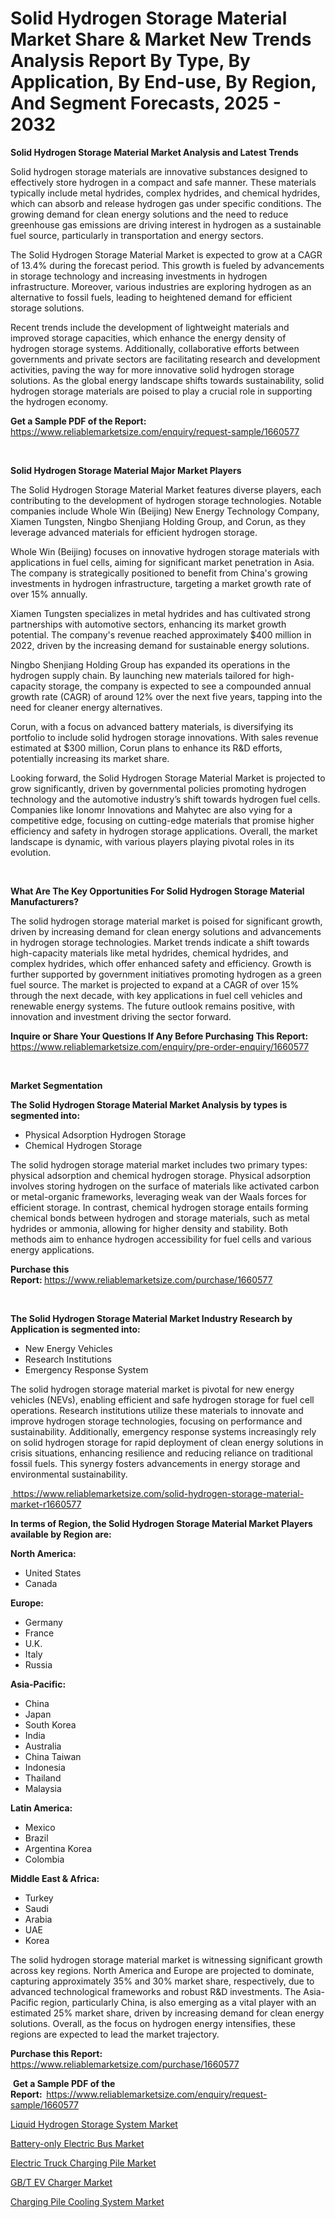 <p><h1>Solid Hydrogen Storage Material Market Share & Market New Trends Analysis Report By Type, By Application, By End-use, By Region, And Segment Forecasts, 2025 - 2032</h1></p><p><strong>Solid Hydrogen Storage Material Market Analysis and Latest Trends</strong></p>
<p><p>Solid hydrogen storage materials are innovative substances designed to effectively store hydrogen in a compact and safe manner. These materials typically include metal hydrides, complex hydrides, and chemical hydrides, which can absorb and release hydrogen gas under specific conditions. The growing demand for clean energy solutions and the need to reduce greenhouse gas emissions are driving interest in hydrogen as a sustainable fuel source, particularly in transportation and energy sectors. </p><p>The Solid Hydrogen Storage Material Market is expected to grow at a CAGR of 13.4% during the forecast period. This growth is fueled by advancements in storage technology and increasing investments in hydrogen infrastructure. Moreover, various industries are exploring hydrogen as an alternative to fossil fuels, leading to heightened demand for efficient storage solutions. </p><p>Recent trends include the development of lightweight materials and improved storage capacities, which enhance the energy density of hydrogen storage systems. Additionally, collaborative efforts between governments and private sectors are facilitating research and development activities, paving the way for more innovative solid hydrogen storage solutions. As the global energy landscape shifts towards sustainability, solid hydrogen storage materials are poised to play a crucial role in supporting the hydrogen economy.</p></p>
<p><strong>Get a Sample PDF of the Report:&nbsp;</strong> <a href="https://www.reliablemarketsize.com/enquiry/request-sample/1660577?utm_campaign=2008&utm_medium=2&utm_source=Github&utm_content=ia&utm_term=29032025&utm_id=solid-hydrogen-storage-material">https://www.reliablemarketsize.com/enquiry/request-sample/1660577</a></p>
<p>&nbsp;</p>
<p><strong>Solid Hydrogen Storage Material Major Market Players</strong></p>
<p><p>The Solid Hydrogen Storage Material Market features diverse players, each contributing to the development of hydrogen storage technologies. Notable companies include Whole Win (Beijing) New Energy Technology Company, Xiamen Tungsten, Ningbo Shenjiang Holding Group, and Corun, as they leverage advanced materials for efficient hydrogen storage.</p><p>Whole Win (Beijing) focuses on innovative hydrogen storage materials with applications in fuel cells, aiming for significant market penetration in Asia. The company is strategically positioned to benefit from China's growing investments in hydrogen infrastructure, targeting a market growth rate of over 15% annually.</p><p>Xiamen Tungsten specializes in metal hydrides and has cultivated strong partnerships with automotive sectors, enhancing its market growth potential. The company's revenue reached approximately $400 million in 2022, driven by the increasing demand for sustainable energy solutions.</p><p>Ningbo Shenjiang Holding Group has expanded its operations in the hydrogen supply chain. By launching new materials tailored for high-capacity storage, the company is expected to see a compounded annual growth rate (CAGR) of around 12% over the next five years, tapping into the need for cleaner energy alternatives.</p><p>Corun, with a focus on advanced battery materials, is diversifying its portfolio to include solid hydrogen storage innovations. With sales revenue estimated at $300 million, Corun plans to enhance its R&D efforts, potentially increasing its market share.</p><p>Looking forward, the Solid Hydrogen Storage Material Market is projected to grow significantly, driven by governmental policies promoting hydrogen technology and the automotive industry’s shift towards hydrogen fuel cells. Companies like Ionomr Innovations and Mahytec are also vying for a competitive edge, focusing on cutting-edge materials that promise higher efficiency and safety in hydrogen storage applications. Overall, the market landscape is dynamic, with various players playing pivotal roles in its evolution.</p></p>
<p>&nbsp;</p>
<p><strong>What Are The Key Opportunities For Solid Hydrogen Storage Material Manufacturers?</strong></p>
<p><p>The solid hydrogen storage material market is poised for significant growth, driven by increasing demand for clean energy solutions and advancements in hydrogen storage technologies. Market trends indicate a shift towards high-capacity materials like metal hydrides, chemical hydrides, and complex hydrides, which offer enhanced safety and efficiency. Growth is further supported by government initiatives promoting hydrogen as a green fuel source. The market is projected to expand at a CAGR of over 15% through the next decade, with key applications in fuel cell vehicles and renewable energy systems. The future outlook remains positive, with innovation and investment driving the sector forward.</p></p>
<p><strong>Inquire or Share Your Questions If Any Before Purchasing This Report:</strong> <a href="https://www.reliablemarketsize.com/enquiry/pre-order-enquiry/1660577?utm_campaign=2008&utm_medium=2&utm_source=Github&utm_content=ia&utm_term=29032025&utm_id=solid-hydrogen-storage-material">https://www.reliablemarketsize.com/enquiry/pre-order-enquiry/1660577</a></p>
<p>&nbsp;</p>
<p><strong>Market Segmentation</strong></p>
<p><strong>The Solid Hydrogen Storage Material Market Analysis by types is segmented into:</strong></p>
<p><ul><li>Physical Adsorption Hydrogen Storage</li><li>Chemical Hydrogen Storage</li></ul></p>
<p><p>The solid hydrogen storage material market includes two primary types: physical adsorption and chemical hydrogen storage. Physical adsorption involves storing hydrogen on the surface of materials like activated carbon or metal-organic frameworks, leveraging weak van der Waals forces for efficient storage. In contrast, chemical hydrogen storage entails forming chemical bonds between hydrogen and storage materials, such as metal hydrides or ammonia, allowing for higher density and stability. Both methods aim to enhance hydrogen accessibility for fuel cells and various energy applications.</p></p>
<p><strong>Purchase this Report:&nbsp;</strong><a href="https://www.reliablemarketsize.com/purchase/1660577?utm_campaign=2008&utm_medium=2&utm_source=Github&utm_content=ia&utm_term=29032025&utm_id=solid-hydrogen-storage-material">https://www.reliablemarketsize.com/purchase/1660577</a></p>
<p>&nbsp;</p>
<p><strong>The Solid Hydrogen Storage Material Market Industry Research by Application is segmented into:</strong></p>
<p><ul><li>New Energy Vehicles</li><li>Research Institutions</li><li>Emergency Response System</li></ul></p>
<p><p>The solid hydrogen storage material market is pivotal for new energy vehicles (NEVs), enabling efficient and safe hydrogen storage for fuel cell operations. Research institutions utilize these materials to innovate and improve hydrogen storage technologies, focusing on performance and sustainability. Additionally, emergency response systems increasingly rely on solid hydrogen storage for rapid deployment of clean energy solutions in crisis situations, enhancing resilience and reducing reliance on traditional fossil fuels. This synergy fosters advancements in energy storage and environmental sustainability.</p></p>
<p><a href="https://www.reliablemarketsize.com/solid-hydrogen-storage-material-market-r1660577?utm_campaign=2008&utm_medium=2&utm_source=Github&utm_content=ia&utm_term=29032025&utm_id=solid-hydrogen-storage-material">&nbsp;https://www.reliablemarketsize.com/solid-hydrogen-storage-material-market-r1660577</a></p>
<p><strong>In terms of Region, the Solid Hydrogen Storage Material Market Players available by Region are:</strong></p>
<p>
    <p> <strong> North America: </strong>
        <ul>
            <li>United States</li>
            <li>Canada</li>
        </ul>
        </p> 
    <p> <strong> Europe: </strong>
        <ul>
            <li>Germany</li>
            <li>France</li>
            <li>U.K.</li>
            <li>Italy</li>
            <li>Russia</li>
        </ul>
        </p> 
    <p> <strong> Asia-Pacific: </strong>
        <ul>
            <li>China</li>
            <li>Japan</li>
            <li>South Korea</li>
            <li>India</li>
            <li>Australia</li>
            <li>China Taiwan</li>
            <li>Indonesia</li>
            <li>Thailand</li>
            <li>Malaysia</li>
        </ul>
        </p> 
    <p> <strong> Latin America: </strong>
        <ul>
            <li>Mexico</li>
            <li>Brazil</li>
            <li>Argentina Korea</li>
            <li>Colombia</li>
        </ul>
        </p> 
    <p> <strong> Middle East & Africa: </strong>
        <ul>
            <li>Turkey</li>
            <li>Saudi</li>
            <li>Arabia</li>
            <li>UAE</li>
            <li>Korea</li>
        </ul>
    </p>
    </p>
<p><p>The solid hydrogen storage material market is witnessing significant growth across key regions. North America and Europe are projected to dominate, capturing approximately 35% and 30% market share, respectively, due to advanced technological frameworks and robust R&D investments. The Asia-Pacific region, particularly China, is also emerging as a vital player with an estimated 25% market share, driven by increasing demand for clean energy solutions. Overall, as the focus on hydrogen energy intensifies, these regions are expected to lead the market trajectory.</p></p>
<p><strong>Purchase this Report: </strong><a href="https://www.reliablemarketsize.com/purchase/1660577?utm_campaign=2008&utm_medium=2&utm_source=Github&utm_content=ia&utm_term=29032025&utm_id=solid-hydrogen-storage-material">https://www.reliablemarketsize.com/purchase/1660577</a></p>
<p>&nbsp;<strong>Get a Sample PDF of the Report:&nbsp;&nbsp;</strong><a href="https://www.reliablemarketsize.com/enquiry/request-sample/1660577?utm_campaign=2008&utm_medium=2&utm_source=Github&utm_content=ia&utm_term=29032025&utm_id=solid-hydrogen-storage-material">https://www.reliablemarketsize.com/enquiry/request-sample/1660577</a></p>
<p><strong></strong></p>
<p><p><a href="https://github.com/balbajagatr1/Market-Research-Report-List-1/blob/main/liquid-hydrogen-storage-system-market.md?utm_campaign=2008&utm_medium=2&utm_source=Github&utm_content=ia&utm_term=29032025&utm_id=solid-hydrogen-storage-material">Liquid Hydrogen Storage System Market</a></p><p><a href="https://github.com/yardemuongz5/Market-Research-Report-List-1/blob/main/battery-only-electric-bus-market.md?utm_campaign=2008&utm_medium=2&utm_source=Github&utm_content=ia&utm_term=29032025&utm_id=solid-hydrogen-storage-material">Battery-only Electric Bus Market</a></p><p><a href="https://github.com/idranalexie/Market-Research-Report-List-1/blob/main/electric-truck-charging-pile-market.md?utm_campaign=2008&utm_medium=2&utm_source=Github&utm_content=ia&utm_term=29032025&utm_id=solid-hydrogen-storage-material">Electric Truck Charging Pile Market</a></p><p><a href="https://github.com/ftnlewins/Market-Research-Report-List-1/blob/main/gbt-ev-charger-market.md?utm_campaign=2008&utm_medium=2&utm_source=Github&utm_content=ia&utm_term=29032025&utm_id=solid-hydrogen-storage-material">GB/T EV Charger Market</a></p><p><a href="https://github.com/rempemelon5k/Market-Research-Report-List-1/blob/main/charging-pile-cooling-system-market.md?utm_campaign=2008&utm_medium=2&utm_source=Github&utm_content=ia&utm_term=29032025&utm_id=solid-hydrogen-storage-material">Charging Pile Cooling System Market</a></p></p>